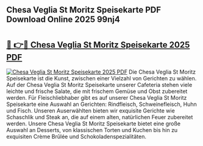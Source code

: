 ## Chesa Veglia St Moritz Speisekarte PDF Download Online 2025 99nj4

# <h2><a href="http://gc6sdoc.nevu.top/?p=Chesa+Veglia+St+Moritz+Speisekarte">🔗 👉🔴 Chesa Veglia St Moritz Speisekarte 2025 PDF</a></h2>

[![Chesa Veglia St Moritz Speisekarte 2025 PDF](https://i.imgur.com/dBaPXMq.png)](http://gc6sdoc.nevu.top/?p=Chesa+Veglia+St+Moritz+Speisekarte)
Die Chesa Veglia St Moritz Speisekarte ist die Kunst, zwischen einer Vielzahl von Gerichten zu wählen. Auf der Chesa Veglia St Moritz Speisekarte unserer Cafeteria stehen viele leichte und frische Salate, die mit frischem Gemüse und Obst zubereitet werden. Für Fleischliebhaber gibt es auf unserer Chesa Veglia St Moritz Speisekarte eine Auswahl an Gerichten: Rindfleisch, Schweinefleisch, Huhn und Fisch. Unseren Auserwählten bieten wir exquisite Gerichte wie Schaschlik und Steak an, die auf einem alten, natürlichen Feuer zubereitet werden. Unsere Chesa Veglia St Moritz Speisekarte bietet eine große Auswahl an Desserts, von klassischen Torten und Kuchen bis hin zu exquisiten Crème Brûlée und Schokoladenspezialitäten.
